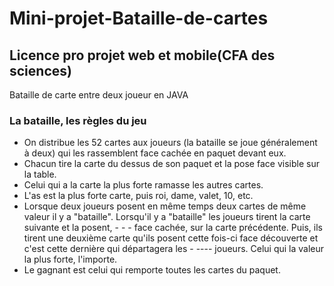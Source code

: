 # Mini-projet-Bataille-de-cartes
## Licence pro projet web et mobile(CFA des sciences)
Bataille de carte entre deux joueur en JAVA

### La bataille, les règles du jeu
- On distribue les 52 cartes aux joueurs (la bataille se joue généralement à deux) qui les rassemblent face cachée en paquet devant eux.
- Chacun tire la carte du dessus de son paquet et la pose face visible sur la table.
- Celui qui a la carte la plus forte ramasse les autres cartes.
- L'as est la plus forte carte, puis roi, dame, valet, 10, etc.
- Lorsque deux joueurs posent en même temps deux cartes de même valeur il y a "bataille". Lorsqu'il y a "bataille" les joueurs tirent la carte suivante et la posent, - - - face cachée, sur la carte précédente. Puis, ils tirent une deuxième carte qu'ils posent cette fois-ci face découverte et c'est cette dernière qui départagera les - ---- joueurs. Celui qui la valeur la plus forte, l'importe.
- Le gagnant est celui qui remporte toutes les cartes du paquet.
